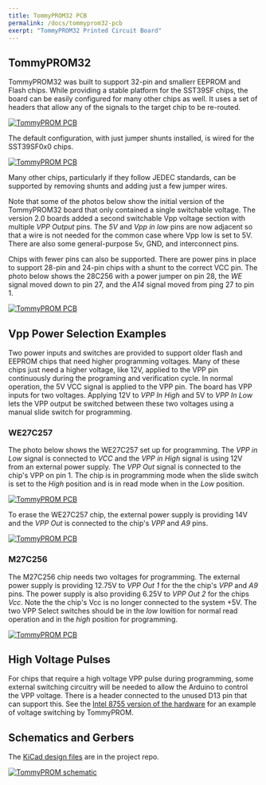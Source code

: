 ```yaml
---
title: TommyPROM32 PCB
permalink: /docs/tommyprom32-pcb
exerpt: "TommyPROM32 Printed Circuit Board"
---
```


## TommyPROM32

TommyPROM32 was built to support 32-pin and smallerr EEPROM and Flash chips. While providing a stable platform for the SST39SF chips, the board can be easily configured for many other chips as well.  It uses a set of headers that allow any of the signals to the target chip to be re-routed.  

[![TommyPROM PCB](images/TommyPROM32-jumpers-500.jpg)](images/TommyPROM32-jumpers.jpg)

The default configuration, with just jumper shunts installed, is wired for the SST39SF0x0 chips.

[![TommyPROM PCB](images/TommyPROM32-SST39SF-500.jpg)](images/TommyPROM32-SST39SF.jpg)

Many other chips, particularly if they follow JEDEC standards, can be supported by removing shunts and adding just a few jumper wires.

Note that some of the photos below show the initial version of the TommyPROM32 board that only contained a single switchable voltage.  The version 2.0 boards added a second switchable Vpp voltage section with multiple _VPP Output_ pins.  The _5V_ and _Vpp in low_ pins are now adjacent so that a wire is not needed for the common case where Vpp low is set to 5V.  There are also some general-purpose 5v, GND, and interconnect pins.

Chips with fewer pins can also be supported.  There are power pins in place to support 28-pin and 24-pin chips with a shunt to the correct VCC pin.  The photo below shows the 28C256 with a power jumper on pin 28, the _WE_ signal moved down to pin 27, and the _A14_ signal moved from ping 27 to pin 1.

[![TommyPROM PCB](images/TommyPROM32-28C256-500.jpg)](images/TommyPROM32-28C256.jpg)

## Vpp Power Selection Examples

Two power inputs and switches are provided to support older flash and EEPROM chips that need higher programming voltages.  Many of these chips just need a higher voltage, like 12V, applied to the VPP pin continuously during the programing and verification cycle.  In normal operation, the 5V VCC signal is applied to the VPP pin.  The board has VPP inputs for two voltages.  Applying 12V to _VPP In High_ and 5V to _VPP In Low_ lets the VPP output be switched between these two voltages using a manual slide switch for programming.

### WE27C257 

The photo below shows the WE27C257 set up for programming.  The _VPP in Low_ signal is connected to _VCC_ and the _VPP in High_ signal is using 12V from an external power supply. The _VPP Out_ signal is connected to the chip's VPP on pin 1.  The chip is in programming mode when the slide switch is set to the _High_ position and is in read mode when in the _Low_ position.

[![TommyPROM PCB](images/TommyPROM32-27C257-pgm-500.jpg)](images/TommyPROM32-27C257-pgm.jpg)

To erase the WE27C257 chip, the external power supply is providing 14V and the _VPP Out_ is connected to the chip's _VPP_ and _A9_ pins.  

[![TommyPROM PCB](images/TommyPROM32-27C257-erase-500.jpg)](images/TommyPROM32-27C257-erase.jpg)

### M27C256
The M27C256 chip needs two voltages for programming.  The external power supply is providing 12.75V to _VPP Out 1_ for the the chip's _VPP_ and _A9_ pins.  The power supply is also providing 6.25V to _VPP Out 2_ for the chips _Vcc_.  Note the the chip's Vcc is no longer connected to the system +5V.  The two VPP Select switches should be in the _low_ lowition for normal read operation and in the _high_ position for programming.

[![TommyPROM PCB](images/TommyPROM32-27C256-500.jpg)](images/TommyPROM32-27C256.jpg)

## High Voltage Pulses

For chips that require a high voltage VPP pulse during programming, some external switching circuitry will be needed to allow the Arduino to control the VPP voltage.  There is a header connected to the unused D13 pin that can support this.  See the [Intel 8755 version of the hardware](hardware/#intel-8755a-hardware-version) for an example of voltage switching by TommyPROM.

## Schematics and Gerbers


The [KiCad design files](https://github.com/TomNisbet/TommyPROM/tree/master/schematics)
are in the project repo.

[![TommyPROM schematic](images/TommyPROM32-sch-700.png)](images/TommyPROM32-sch.png)
